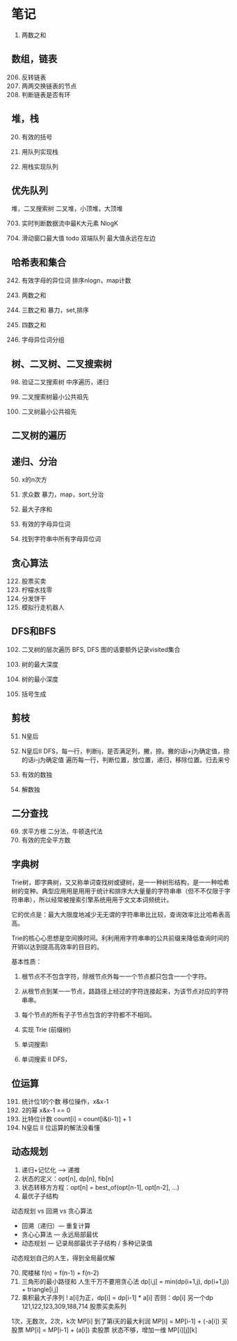 # 笔记

1. 两数之和

## 数组，链表

206. 反转链表
24. 两两交换链表的节点
141. 判断链表是否有环

## 堆，栈

20. 有效的括号

225. 用队列实现栈 
232. 用栈实现队列

## 优先队列

堆，二叉搜索树
二叉堆，小顶堆，大顶堆

703. 实时判断数据流中最K大元素
NlogK

239. 滑动窗口最大值 todo
双端队列
最大值永远在左边

## 哈希表和集合

242. 有效字母的异位词
排序nlogn，map计数

1. 两数之和
15. 三数之和
暴力，set,排序

18. 四数之和
49. 字母异位词分组

## 树、二叉树、二叉搜索树

98. 验证二叉搜索树
中序遍历，递归

235. 二叉搜索树最小公共祖先
236. 二叉树最小公共祖先

## 二叉树的遍历

## 递归、分治

50. x的n次方
169. 求众数
暴力，map，sort,分治

53. 最大子序和
242. 有效的字母异位词
438. 找到字符串中所有字母异位词

## 贪心算法

122. 股票买卖
860. 柠檬水找零
455. 分发饼干
874. 模拟行走机器人

## DFS和BFS

102. 二叉树的层次遍历
BFS, DFS
图的话要额外记录visited集合

104. 树的最大深度
111. 树的最小深度
22. 括号生成

## 剪枝

51. N皇后
52. N皇后II
DFS，每一行，判断ij，是否满足列，撇，捺。撇的话i+j为确定值，捺的话i-j为确定值
遍历每一行，判断位置，放位置，递归，移除位置。归去来兮

36. 有效的数独
37. 解数独

## 二分查找

69. 求平方根
二分法，牛顿迭代法
367. 有效的完全平方数

## 字典树

Trie树，即字典树，⼜又称单词查找树或键树，是⼀一种树形结构，是⼀一种哈希树的变种。典型应⽤用是⽤用于统计和排序⼤大量量的字符串串（但不不仅限于字符串串），所以经常被搜索引擎系统⽤用于⽂文本词频统计。

它的优点是：最⼤大限度地减少⽆无谓的字符串串⽐比较，查询效率⽐比哈希表⾼高。

Trie的核⼼心思想是空间换时间。利利⽤用字符串串的公共前缀来降低查询时间的开销以达到提⾼高效率的⽬目的。

基本性质：

1. 根节点不不包含字符，除根节点外每⼀一个节点都只包含⼀一个字符。
2. 从根节点到某⼀一节点，路路径上经过的字符连接起来，为该节点对应的字符串串。
3. 每个节点的所有⼦子节点包含的字符都不不相同。

208. 实现 Trie (前缀树)
79. 单词搜索I
212. 单词搜索 II
DFS，

## 位运算

191. 统计位1的个数
移位操作，x&x-1
231. 2的幂
x&x-1 == 0
338. 比特位计数
count[i] = count[i&(i-1)] + 1
52. N皇后 II
位运算的解法没看懂

## 动态规划

1. 递归+记忆化 —> 递推
2. 状态的定义：opt[n], dp[n], fib[n]
3. 状态转移⽅方程：opt[n] = best_of(opt[n-1], opt[n-2], …)
4. 最优⼦子结构

动态规划 vs 回溯 vs 贪心算法

- 回溯（递归）— 重复计算
- 贪⼼心算法 — 永远局部最优
- 动态规划 — 记录局部最优⼦子结构 / 多种记录值

动态规划自己的人生，得到全局最优解

70. 爬楼梯
f(n) = f(n-1) + f(n-2)
120. 三角形的最小路径和
人生千万不要用贪心法
dp[i,j] = min(dp(i+1,j), dp(i+1,j)) + triangle[i,j]
152. 乘积最大子序列 !
a[i]为正，dp[i] = dp[i-1] * a[i]
否则：dp[i] 另一个dp
121,122,123,309,188,714
股票买卖系列

1次，无数次，2次，k次
MP[i] 到了第i天的最大利润
MP[i] = MP[i-1] + (-a[i]) 买股票
MP[i] = MP[i-1] + (a[i]) 卖股票
状态不够，增加一维
MP[i][j][k]

